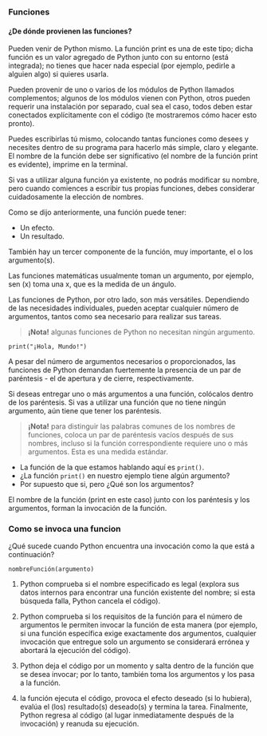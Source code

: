 ### Funciones

#### ¿De dónde provienen las funciones?
Pueden venir de Python mismo. La función print es una de este tipo; dicha función es un valor agregado de Python junto con su entorno (está integrada); no tienes que hacer nada especial (por ejemplo, pedirle a alguien algo) si quieres usarla.

Pueden provenir de uno o varios de los módulos de Python llamados complementos; algunos de los módulos vienen con Python, otros pueden requerir una instalación por separado, cual sea el caso, todos deben estar conectados explícitamente con el código (te mostraremos cómo hacer esto pronto).

Puedes escribirlas tú mismo, colocando tantas funciones como desees y necesites dentro de su programa para hacerlo más simple, claro y elegante.
El nombre de la función debe ser significativo (el nombre de la función print es evidente), imprime en la terminal.

Si vas a utilizar alguna función ya existente, no podrás modificar su nombre, pero cuando comiences a escribir tus propias funciones, debes considerar cuidadosamente la elección de nombres.

Como se dijo anteriormente, una función puede tener:
- Un efecto.
- Un resultado.

También hay un tercer componente de la función, muy importante, el o los argumento(s).

Las funciones matemáticas usualmente toman un argumento, por ejemplo, sen (x) toma una x, que es la medida de un ángulo.

Las funciones de Python, por otro lado, son más versátiles. Dependiendo de las necesidades individuales, pueden aceptar cualquier número de argumentos, tantos como sea necesario para realizar sus tareas.

> **¡Nota!** algunas funciones de Python no necesitan ningún argumento.

```
print("¡Hola, Mundo!")
```

A pesar del número de argumentos necesarios o proporcionados, las funciones de Python demandan fuertemente la presencia de un par de paréntesis - el de apertura y de cierre, respectivamente.

Si deseas entregar uno o más argumentos a una función, colócalos dentro de los paréntesis. Si vas a utilizar una función que no tiene ningún argumento, aún tiene que tener los paréntesis.

> **¡Nota!** para distinguir las palabras comunes de los nombres de funciones, coloca un par de paréntesis vacíos después de sus nombres, incluso si la función correspondiente requiere uno o más argumentos. Esta es una medida estándar.

- La función de la que estamos hablando aquí es `print()`.
- ¿La función `print()` en nuestro ejemplo tiene algún argumento?
- Por supuesto que si, pero ¿Qué son los argumentos?

El nombre de la función (print en este caso) junto con los paréntesis y los argumentos, forman la invocación de la función.

### Como se invoca una funcion
¿Qué sucede cuando Python encuentra una invocación como la que está a continuación?
```
nombreFunción(argumento)
```

1. Python comprueba si el nombre especificado es legal (explora sus datos internos para encontrar una función existente del nombre; si esta búsqueda falla, Python cancela el código).

1. Python comprueba si los requisitos de la función para el número de argumentos le permiten invocar la función de esta manera (por ejemplo, si una función específica exige exactamente dos argumentos, cualquier invocación que entregue solo un argumento se considerará errónea y abortará la ejecución del código).

1. Python deja el código por un momento y salta dentro de la función que se desea invocar; por lo tanto, también toma los argumentos y los pasa a la función.

4. la función ejecuta el código, provoca el efecto deseado (si lo hubiera), evalúa el (los) resultado(s) deseado(s) y termina la tarea.
Finalmente, Python regresa al código (al lugar inmediatamente después de la invocación) y reanuda su ejecución.
